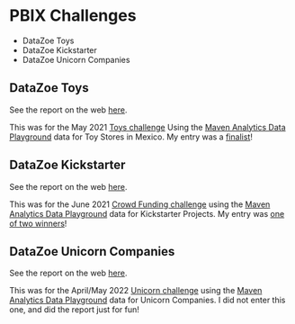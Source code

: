 # PBIX Challenges

- DataZoe Toys
- DataZoe Kickstarter
- DataZoe Unicorn Companies

## DataZoe Toys

See the report on the web [here](https://app.powerbi.com/view?r=eyJrIjoiZWIxNjIzY2UtOWZiYi00NjczLWFlNTMtZGE0MDY5NGRlOWQ2IiwidCI6IjkyOWVlMzI0LTk3YzQtNDk1YS04MjM5LTZhZDg3NDk0MGVlYyIsImMiOjN9).

This was for the May 2021 [Toys challenge](https://www.mavenanalytics.io/blog/maven-toys-challenge) Using the [Maven Analytics Data Playground](https://www.mavenanalytics.io/data-playground) data for Toy Stores in Mexico. My entry was a [finalist](https://www.linkedin.com/posts/csdutton_maven-toys-challenge-winners-activity-6805536789206462464-fC5a?utm_source=linkedin_share&utm_medium=member_desktop_web)!


## DataZoe Kickstarter

See the report on the web [here](https://www.datazoepowerbi.com/_files/ugd/991134_1b2a1bdabfdc4854aa2203ee23b99eb8.pdf).

This was for the June 2021 [Crowd Funding challenge](https://www.mavenanalytics.io/blog/maven-crowdfunding-challenge) using the [Maven Analytics Data Playground](https://www.mavenanalytics.io/data-playground) data for Kickstarter Projects. My entry was [one of two winners](https://www.linkedin.com/posts/csdutton_maven-crowdfunding-challenge-winners-activity-6820704167263260673-5gvt?utm_source=linkedin_share&utm_medium=member_desktop_web)! 


## DataZoe Unicorn Companies

See the report on the web [here](https://app.powerbi.com/view?r=eyJrIjoiMGNlNjA2NjktNTIyYy00MDllLWI0NDItNGRkNDAxODkyYjU0IiwidCI6IjkyOWVlMzI0LTk3YzQtNDk1YS04MjM5LTZhZDg3NDk0MGVlYyIsImMiOjN9).

This was for the April/May 2022 [Unicorn challenge](https://www.mavenanalytics.io/blog/maven-unicorn-challenge) using the [Maven Analytics Data Playground](https://www.mavenanalytics.io/data-playground) data for Unicorn Companies. I did not enter this one, and did the report just for fun!
